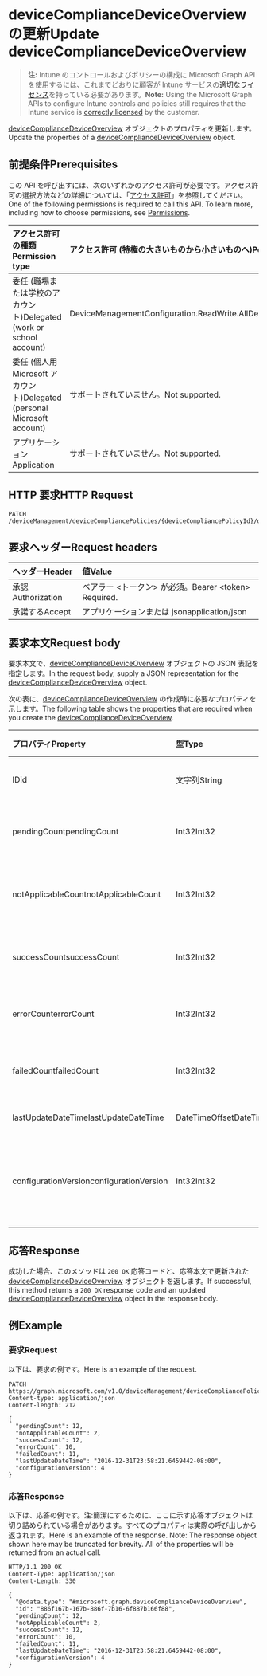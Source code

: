 # <a name="update-devicecompliancedeviceoverview"></a><span data-ttu-id="9de96-101">deviceComplianceDeviceOverview の更新</span><span class="sxs-lookup"><span data-stu-id="9de96-101">Update deviceComplianceDeviceOverview</span></span>

> <span data-ttu-id="9de96-102">**注:** Intune のコントロールおよびポリシーの構成に Microsoft Graph API を使用するには、これまでどおりに顧客が Intune サービスの[適切なライセンス](https://go.microsoft.com/fwlink/?linkid=839381)を持っている必要があります。</span><span class="sxs-lookup"><span data-stu-id="9de96-102">**Note:** Using the Microsoft Graph APIs to configure Intune controls and policies still requires that the Intune service is [correctly licensed](https://go.microsoft.com/fwlink/?linkid=839381) by the customer.</span></span>

<span data-ttu-id="9de96-103">[deviceComplianceDeviceOverview](../resources/intune_deviceconfig_devicecompliancedeviceoverview.md) オブジェクトのプロパティを更新します。</span><span class="sxs-lookup"><span data-stu-id="9de96-103">Update the properties of a [deviceComplianceDeviceOverview](../resources/intune_deviceconfig_devicecompliancedeviceoverview.md) object.</span></span>
## <a name="prerequisites"></a><span data-ttu-id="9de96-104">前提条件</span><span class="sxs-lookup"><span data-stu-id="9de96-104">Prerequisites</span></span>
<span data-ttu-id="9de96-p101">この API を呼び出すには、次のいずれかのアクセス許可が必要です。アクセス許可の選択方法などの詳細については、「[アクセス許可](../../../concepts/permissions_reference.md)」を参照してください。</span><span class="sxs-lookup"><span data-stu-id="9de96-p101">One of the following permissions is required to call this API. To learn more, including how to choose permissions, see [Permissions](../../../concepts/permissions_reference.md).</span></span>

|<span data-ttu-id="9de96-107">アクセス許可の種類</span><span class="sxs-lookup"><span data-stu-id="9de96-107">Permission type</span></span>|<span data-ttu-id="9de96-108">アクセス許可 (特権の大きいものから小さいものへ)</span><span class="sxs-lookup"><span data-stu-id="9de96-108">Permissions (from most to least privileged)</span></span>|
|:---|:---|
|<span data-ttu-id="9de96-109">委任 (職場または学校のアカウント)</span><span class="sxs-lookup"><span data-stu-id="9de96-109">Delegated (work or school account)</span></span>|<span data-ttu-id="9de96-110">DeviceManagementConfiguration.ReadWrite.All</span><span class="sxs-lookup"><span data-stu-id="9de96-110">DeviceManagementConfiguration.ReadWrite.All</span></span>|
|<span data-ttu-id="9de96-111">委任 (個人用 Microsoft アカウント)</span><span class="sxs-lookup"><span data-stu-id="9de96-111">Delegated (personal Microsoft account)</span></span>|<span data-ttu-id="9de96-112">サポートされていません。</span><span class="sxs-lookup"><span data-stu-id="9de96-112">Not supported.</span></span>|
|<span data-ttu-id="9de96-113">アプリケーション</span><span class="sxs-lookup"><span data-stu-id="9de96-113">Application</span></span>|<span data-ttu-id="9de96-114">サポートされていません。</span><span class="sxs-lookup"><span data-stu-id="9de96-114">Not supported.</span></span>|

## <a name="http-request"></a><span data-ttu-id="9de96-115">HTTP 要求</span><span class="sxs-lookup"><span data-stu-id="9de96-115">HTTP Request</span></span>
<!-- {
  "blockType": "ignored"
}
-->
``` http
PATCH /deviceManagement/deviceCompliancePolicies/{deviceCompliancePolicyId}/deviceStatusOverview
```

## <a name="request-headers"></a><span data-ttu-id="9de96-116">要求ヘッダー</span><span class="sxs-lookup"><span data-stu-id="9de96-116">Request headers</span></span>
|<span data-ttu-id="9de96-117">ヘッダー</span><span class="sxs-lookup"><span data-stu-id="9de96-117">Header</span></span>|<span data-ttu-id="9de96-118">値</span><span class="sxs-lookup"><span data-stu-id="9de96-118">Value</span></span>|
|:---|:---|
|<span data-ttu-id="9de96-119">承認</span><span class="sxs-lookup"><span data-stu-id="9de96-119">Authorization</span></span>|<span data-ttu-id="9de96-120">ベアラー &lt;トークン&gt; が必須。</span><span class="sxs-lookup"><span data-stu-id="9de96-120">Bearer &lt;token&gt; Required.</span></span>|
|<span data-ttu-id="9de96-121">承諾する</span><span class="sxs-lookup"><span data-stu-id="9de96-121">Accept</span></span>|<span data-ttu-id="9de96-122">アプリケーションまたは json</span><span class="sxs-lookup"><span data-stu-id="9de96-122">application/json</span></span>|

## <a name="request-body"></a><span data-ttu-id="9de96-123">要求本文</span><span class="sxs-lookup"><span data-stu-id="9de96-123">Request body</span></span>
<span data-ttu-id="9de96-124">要求本文で、[deviceComplianceDeviceOverview](../resources/intune_deviceconfig_devicecompliancedeviceoverview.md) オブジェクトの JSON 表記を指定します。</span><span class="sxs-lookup"><span data-stu-id="9de96-124">In the request body, supply a JSON representation for the [deviceComplianceDeviceOverview](../resources/intune_deviceconfig_devicecompliancedeviceoverview.md) object.</span></span>

<span data-ttu-id="9de96-125">次の表に、[deviceComplianceDeviceOverview](../resources/intune_deviceconfig_devicecompliancedeviceoverview.md) の作成時に必要なプロパティを示します。</span><span class="sxs-lookup"><span data-stu-id="9de96-125">The following table shows the properties that are required when you create the [deviceComplianceDeviceOverview](../resources/intune_deviceconfig_devicecompliancedeviceoverview.md).</span></span>

|<span data-ttu-id="9de96-126">プロパティ</span><span class="sxs-lookup"><span data-stu-id="9de96-126">Property</span></span>|<span data-ttu-id="9de96-127">型</span><span class="sxs-lookup"><span data-stu-id="9de96-127">Type</span></span>|<span data-ttu-id="9de96-128">説明</span><span class="sxs-lookup"><span data-stu-id="9de96-128">Description</span></span>|
|:---|:---|:---|
|<span data-ttu-id="9de96-129">ID</span><span class="sxs-lookup"><span data-stu-id="9de96-129">id</span></span>|<span data-ttu-id="9de96-130">文字列</span><span class="sxs-lookup"><span data-stu-id="9de96-130">String</span></span>|<span data-ttu-id="9de96-131">エンティティのキー。</span><span class="sxs-lookup"><span data-stu-id="9de96-131">Key of the entity.</span></span>|
|<span data-ttu-id="9de96-132">pendingCount</span><span class="sxs-lookup"><span data-stu-id="9de96-132">pendingCount</span></span>|<span data-ttu-id="9de96-133">Int32</span><span class="sxs-lookup"><span data-stu-id="9de96-133">Int32</span></span>|<span data-ttu-id="9de96-134">保留中のデバイスの数</span><span class="sxs-lookup"><span data-stu-id="9de96-134">Number of pending devices</span></span>|
|<span data-ttu-id="9de96-135">notApplicableCount</span><span class="sxs-lookup"><span data-stu-id="9de96-135">notApplicableCount</span></span>|<span data-ttu-id="9de96-136">Int32</span><span class="sxs-lookup"><span data-stu-id="9de96-136">Int32</span></span>|<span data-ttu-id="9de96-137">該当しないデバイスの数</span><span class="sxs-lookup"><span data-stu-id="9de96-137">Number of not applicable devices</span></span>|
|<span data-ttu-id="9de96-138">successCount</span><span class="sxs-lookup"><span data-stu-id="9de96-138">successCount</span></span>|<span data-ttu-id="9de96-139">Int32</span><span class="sxs-lookup"><span data-stu-id="9de96-139">Int32</span></span>|<span data-ttu-id="9de96-140">成功したデバイスの数</span><span class="sxs-lookup"><span data-stu-id="9de96-140">Number of succeeded devices</span></span>|
|<span data-ttu-id="9de96-141">errorCount</span><span class="sxs-lookup"><span data-stu-id="9de96-141">errorCount</span></span>|<span data-ttu-id="9de96-142">Int32</span><span class="sxs-lookup"><span data-stu-id="9de96-142">Int32</span></span>|<span data-ttu-id="9de96-143">エラー デバイスの数</span><span class="sxs-lookup"><span data-stu-id="9de96-143">Number of error devices</span></span>|
|<span data-ttu-id="9de96-144">failedCount</span><span class="sxs-lookup"><span data-stu-id="9de96-144">failedCount</span></span>|<span data-ttu-id="9de96-145">Int32</span><span class="sxs-lookup"><span data-stu-id="9de96-145">Int32</span></span>|<span data-ttu-id="9de96-146">失敗したデバイスの数</span><span class="sxs-lookup"><span data-stu-id="9de96-146">Number of failed devices</span></span>|
|<span data-ttu-id="9de96-147">lastUpdateDateTime</span><span class="sxs-lookup"><span data-stu-id="9de96-147">lastUpdateDateTime</span></span>|<span data-ttu-id="9de96-148">DateTimeOffset</span><span class="sxs-lookup"><span data-stu-id="9de96-148">DateTimeOffset</span></span>|<span data-ttu-id="9de96-149">最終更新時刻</span><span class="sxs-lookup"><span data-stu-id="9de96-149">Last update time</span></span>|
|<span data-ttu-id="9de96-150">configurationVersion</span><span class="sxs-lookup"><span data-stu-id="9de96-150">configurationVersion</span></span>|<span data-ttu-id="9de96-151">Int32</span><span class="sxs-lookup"><span data-stu-id="9de96-151">Int32</span></span>|<span data-ttu-id="9de96-152">対象の概要に関するポリシーのバージョン</span><span class="sxs-lookup"><span data-stu-id="9de96-152">Version of the policy for that overview</span></span>|



## <a name="response"></a><span data-ttu-id="9de96-153">応答</span><span class="sxs-lookup"><span data-stu-id="9de96-153">Response</span></span>
<span data-ttu-id="9de96-154">成功した場合、このメソッドは `200 OK` 応答コードと、応答本文で更新された [deviceComplianceDeviceOverview](../resources/intune_deviceconfig_devicecompliancedeviceoverview.md) オブジェクトを返します。</span><span class="sxs-lookup"><span data-stu-id="9de96-154">If successful, this method returns a `200 OK` response code and an updated [deviceComplianceDeviceOverview](../resources/intune_deviceconfig_devicecompliancedeviceoverview.md) object in the response body.</span></span>

## <a name="example"></a><span data-ttu-id="9de96-155">例</span><span class="sxs-lookup"><span data-stu-id="9de96-155">Example</span></span>
### <a name="request"></a><span data-ttu-id="9de96-156">要求</span><span class="sxs-lookup"><span data-stu-id="9de96-156">Request</span></span>
<span data-ttu-id="9de96-157">以下は、要求の例です。</span><span class="sxs-lookup"><span data-stu-id="9de96-157">Here is an example of the request.</span></span>
``` http
PATCH https://graph.microsoft.com/v1.0/deviceManagement/deviceCompliancePolicies/{deviceCompliancePolicyId}/deviceStatusOverview
Content-type: application/json
Content-length: 212

{
  "pendingCount": 12,
  "notApplicableCount": 2,
  "successCount": 12,
  "errorCount": 10,
  "failedCount": 11,
  "lastUpdateDateTime": "2016-12-31T23:58:21.6459442-08:00",
  "configurationVersion": 4
}
```

### <a name="response"></a><span data-ttu-id="9de96-158">応答</span><span class="sxs-lookup"><span data-stu-id="9de96-158">Response</span></span>
<span data-ttu-id="9de96-p102">以下は、応答の例です。注:簡潔にするために、ここに示す応答オブジェクトは切り詰められている場合があります。すべてのプロパティは実際の呼び出しから返されます。</span><span class="sxs-lookup"><span data-stu-id="9de96-p102">Here is an example of the response. Note: The response object shown here may be truncated for brevity. All of the properties will be returned from an actual call.</span></span>
``` http
HTTP/1.1 200 OK
Content-Type: application/json
Content-Length: 330

{
  "@odata.type": "#microsoft.graph.deviceComplianceDeviceOverview",
  "id": "886f167b-167b-886f-7b16-6f887b166f88",
  "pendingCount": 12,
  "notApplicableCount": 2,
  "successCount": 12,
  "errorCount": 10,
  "failedCount": 11,
  "lastUpdateDateTime": "2016-12-31T23:58:21.6459442-08:00",
  "configurationVersion": 4
}
```








